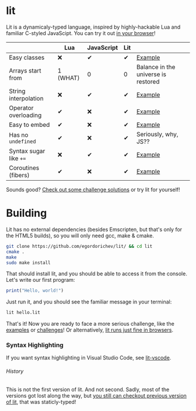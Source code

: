# lit

Lit is a dynamicaly-typed language, inspired by highly-hackable Lua and familiar C-styled JavaScipt.
You can try it out [in your browser](https://egordorichev.github.io/lit-html/?github=egordorichev/lit/tests/examples/hello_world.lit)!

|                         | Lua      | JavaScript | Lit      |                                                                                                     |
|-                        |-         |-           |-         |-                                                                                                    |
| Easy classes            | &#x274C; | &#10004;   | &#10004; | [Example](https://egordorichev.github.io/lit-html/?github=egordorichev/lit/tests/examples/oop.lit)                   |
| Arrays start from       | 1 (WHAT) | 0          | 0        | Balance in the universe is restored                                                                 |
| String interpolation    | &#x274C; | &#10004;   | &#10004; | [Example](https://egordorichev.github.io/lit-html/?github=egordorichev/lit/tests/examples/interpolation.lit)         |
| Operator overloading    | &#10004; | &#x274C;   | &#10004; | [Example](https://egordorichev.github.io/lit-html/?github=egordorichev/lit/tests/examples/operator_overloading.lit)  |
| Easy to embed           | &#10004; | &#x274C;   | &#10004; | [Example](https://github.com/egordorichev/lit/blob/master/html/glue/glue.c)                         |
| Has no `undefined`      | &#10004; | &#x274C;   | &#10004; | Seriously, why, JS??                                                                                |
| Syntax sugar like `+=`  | &#x274C; | &#10004;   | &#10004; | [Example](https://egordorichev.github.io/lit-html/?github=egordorichev/lit/tests/examples/syntax_sugar.lit)          |
| Coroutines (fibers)     | &#10004; | &#x274C;   | &#10004; | [Example](https://egordorichev.github.io/lit-html/?github=egordorichev/lit/tests/examples/fibers.lit)                |

Sounds good? [Check out some challenge solutions](https://github.com/egordorichev/lit/tree/master/tests/challenges) or try lit for yourself!

# Building

Lit has no external dependencies (besides Emscripten, but that's only for the HTML5 builds), so you will only need gcc, make & cmake.

```bash
git clone https://github.com/egordorichev/lit/ && cd lit 
cmake .
make
sudo make install
```

That should install lit, and you should be able to access it from the console. Let's write our first program:

```js
print("Hello, world!")
```

Just run it, and you should see the familiar message in your terminal:

```bash
lit hello.lit
```

That's it! Now you are ready to face a more serious challenge, like the [examples](https://github.com/egordorichev/lit/tree/master/tests/examples) or [challenges](https://github.com/egordorichev/lit/tree/master/tests/challenges)!
Or alternatively, [lit runs just fine in browsers](https://egordorichev.github.io/lit-html/?github=egordorichev/lit/tests/examples/hello_world.lit).

### Syntax Highlighting

If you want syntax highlighting in Visual Studio Code, see [lit-vscode](https://github.com/egordorichev/lit-vscode).


###### History

This is not the first version of lit. And not second. Sadly, most of the versions got lost along the way, but [you still can checkout previous version of lit](https://github.com/egordorichev/static-lit), that was staticly-typed!
